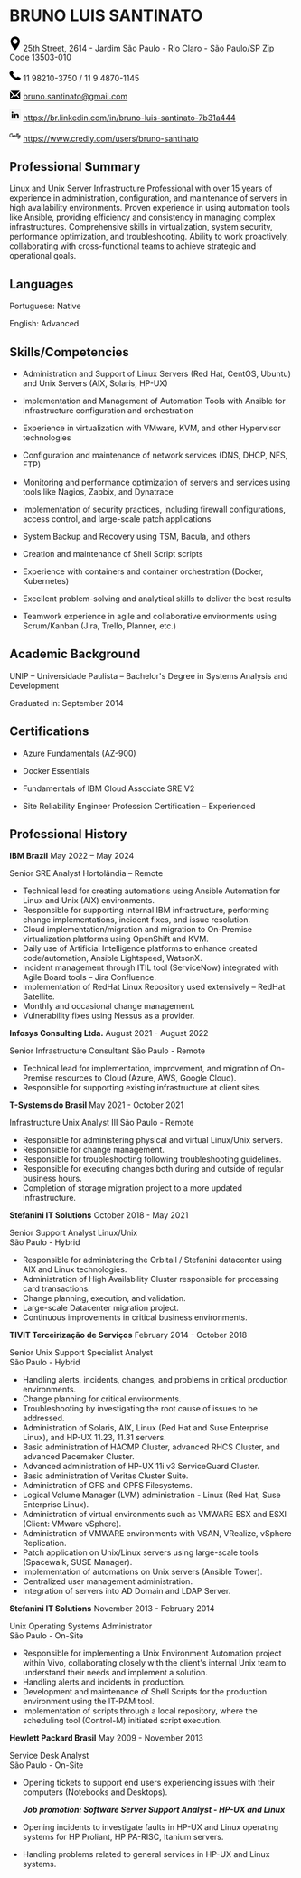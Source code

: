  # BRUNO LUIS SANTINATO
 
<img src="images/location.png" alt="drawing" width="20"/> 25th Street, 2614 - Jardim São Paulo - Rio Claro - São Paulo/SP Zip Code 13503-010

<img src="images/phone.png" alt="drawing" width="20"/> 11 98210-3750 / 11 9 4870-1145

<img src="images/mail.png" alt="drawing" width="20"/> <bruno.santinato@gmail.com>

<img src="images/linkedin-logo.png" alt="drawing" width="20"/> <https://br.linkedin.com/in/bruno-luis-santinato-7b31a444>

<img src="images/credly_logo_icon.png" alt="drawing" width="20"/> <https://www.credly.com/users/bruno-santinato>

## Professional Summary
Linux and Unix Server Infrastructure Professional with over 15 years of experience in administration, configuration, and maintenance of servers in high availability environments. Proven experience in using automation tools like Ansible, providing efficiency and consistency in managing complex infrastructures. Comprehensive skills in virtualization, system security, performance optimization, and troubleshooting. Ability to work proactively, collaborating with cross-functional teams to achieve strategic and operational goals.
## Languages

Portuguese: Native

English: Advanced
## Skills/Competencies

- Administration and Support of Linux Servers (Red Hat, CentOS, Ubuntu) and Unix Servers (AIX, Solaris, HP-UX)

- Implementation and Management of Automation Tools with Ansible for infrastructure configuration and orchestration

- Experience in virtualization with VMware, KVM, and other Hypervisor technologies

- Configuration and maintenance of network services (DNS, DHCP, NFS, FTP)

- Monitoring and performance optimization of servers and services using tools like Nagios, Zabbix, and Dynatrace

- Implementation of security practices, including firewall configurations, access control, and large-scale patch applications

- System Backup and Recovery using TSM, Bacula, and others

- Creation and maintenance of Shell Script scripts

- Experience with containers and container orchestration (Docker, Kubernetes)

- Excellent problem-solving and analytical skills to deliver the best results

- Teamwork experience in agile and collaborative environments using Scrum/Kanban (Jira, Trello, Planner, etc.)


## Academic Background
UNIP – Universidade Paulista – Bachelor's Degree in Systems Analysis and Development

Graduated in: September 2014
## Certifications
- Azure Fundamentals (AZ-900)

- Docker Essentials

- Fundamentals of IBM Cloud Associate SRE V2

- Site Reliability Engineer Profession Certification – Experienced

## Professional History
**IBM Brazil** May 2022 – May 2024

Senior SRE Analyst 
Hortolândia – Remote

- Technical lead for creating automations using Ansible Automation for Linux and Unix (AIX) environments.
- Responsible for supporting internal IBM infrastructure, performing change implementations, incident fixes, and issue resolution.
- Cloud implementation/migration and migration to On-Premise virtualization platforms using OpenShift and KVM.
- Daily use of Artificial Intelligence platforms to enhance created code/automation, Ansible Lightspeed, WatsonX.
- Incident management through ITIL tool (ServiceNow) integrated with Agile Board tools – Jira Confluence.
- Implementation of RedHat Linux Repository used extensively – RedHat Satellite.
- Monthly and occasional change management.
- Vulnerability fixes using Nessus as a provider.

**Infosys Consulting Ltda.** August 2021 - August 2022 

Senior Infrastructure Consultant 
São Paulo - Remote

- Technical lead for implementation, improvement, and migration of On-Premise resources to Cloud (Azure, AWS, Google Cloud).
- Responsible for supporting existing infrastructure at client sites.

**T-Systems do Brasil** May 2021 - October 2021 

Infrastructure Unix Analyst III
São Paulo - Remote

- Responsible for administering physical and virtual Linux/Unix servers.
- Responsible for change management.
- Responsible for troubleshooting following troubleshooting guidelines.
- Responsible for executing changes both during and outside of regular business hours.
- Completion of storage migration project to a more updated infrastructure.

**Stefanini IT Solutions** October 2018 - May 2021 

Senior Support Analyst Linux/Unix  
São Paulo - Hybrid

- Responsible for administering the Orbitall / Stefanini datacenter using AIX and Linux technologies.
- Administration of High Availability Cluster responsible for processing card transactions.
- Change planning, execution, and validation.
- Large-scale Datacenter migration project.
- Continuous improvements in critical business environments.

**TIVIT Terceirização de Serviços** February 2014 - October 2018 

Senior Unix Support Specialist Analyst  
São Paulo - Hybrid

- Handling alerts, incidents, changes, and problems in critical production environments.
- Change planning for critical environments.
- Troubleshooting by investigating the root cause of issues to be addressed.
- Administration of Solaris, AIX, Linux (Red Hat and Suse Enterprise Linux), and HP-UX 11.23, 11.31 servers.
- Basic administration of HACMP Cluster, advanced RHCS Cluster, and advanced Pacemaker Cluster.
- Advanced administration of HP-UX 11i v3 ServiceGuard Cluster.
- Basic administration of Veritas Cluster Suite.
- Administration of GFS and GPFS Filesystems.
- Logical Volume Manager (LVM) administration - Linux (Red Hat, Suse Enterprise Linux).
- Administration of virtual environments such as VMWARE ESX and ESXI (Client: VMware vSphere).
- Administration of VMWARE environments with VSAN, VRealize, vSphere Replication.
- Patch application on Unix/Linux servers using large-scale tools (Spacewalk, SUSE Manager).
- Implementation of automations on Unix servers (Ansible Tower).
- Centralized user management administration.
- Integration of servers into AD Domain and LDAP Server.

**Stefanini IT Solutions** November 2013 - February 2014 

Unix Operating Systems Administrator  
São Paulo - On-Site

- Responsible for implementing a Unix Environment Automation project within Vivo, collaborating closely with the client's internal Unix team to understand their needs and implement a solution.
- Handling alerts and incidents in production.
- Development and maintenance of Shell Scripts for the production environment using the IT-PAM tool.
- Implementation of scripts through a local repository, where the scheduling tool (Control-M) initiated script execution.

**Hewlett Packard Brasil** May 2009 - November 2013

Service Desk Analyst  
São Paulo - On-Site

- Opening tickets to support end users experiencing issues with their computers (Notebooks and Desktops).

  ***Job promotion: Software Server Support Analyst - HP-UX and Linux***
- Opening incidents to investigate faults in HP-UX and Linux operating systems for HP Proliant, HP PA-RISC, Itanium servers.
- Handling problems related to general services in HP-UX and Linux systems.